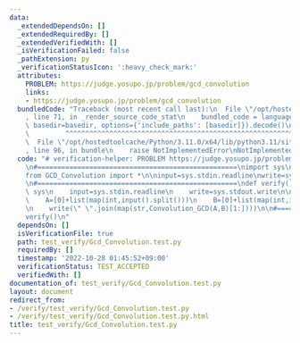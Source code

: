 ```yaml
---
data:
  _extendedDependsOn: []
  _extendedRequiredBy: []
  _extendedVerifiedWith: []
  _isVerificationFailed: false
  _pathExtension: py
  _verificationStatusIcon: ':heavy_check_mark:'
  attributes:
    PROBLEM: https://judge.yosupo.jp/problem/gcd_convolution
    links:
    - https://judge.yosupo.jp/problem/gcd_convolution
  bundledCode: "Traceback (most recent call last):\n  File \"/opt/hostedtoolcache/Python/3.11.0/x64/lib/python3.11/site-packages/onlinejudge_verify/documentation/build.py\"\
    , line 71, in _render_source_code_stat\n    bundled_code = language.bundle(stat.path,\
    \ basedir=basedir, options={'include_paths': [basedir]}).decode()\n          \
    \         ^^^^^^^^^^^^^^^^^^^^^^^^^^^^^^^^^^^^^^^^^^^^^^^^^^^^^^^^^^^^^^^^^^^^^^^^^^^^^^^^^\n\
    \  File \"/opt/hostedtoolcache/Python/3.11.0/x64/lib/python3.11/site-packages/onlinejudge_verify/languages/python.py\"\
    , line 96, in bundle\n    raise NotImplementedError\nNotImplementedError\n"
  code: "# verification-helper: PROBLEM https://judge.yosupo.jp/problem/gcd_convolution\n\
    \n#==================================================\nimport sys\nsys.path.append('Convolution/')\n\
    from GCD_Convolution import *\n\ninput=sys.stdin.readline\nwrite=sys.stdout.write\n\
    \n#==================================================\ndef verify():\n    import\
    \ sys\n    input=sys.stdin.readline\n    write=sys.stdout.write\n\n    N=int(input())\n\
    \    A=[0]+list(map(int,input().split()))\n    B=[0]+list(map(int,input().split()))\n\
    \n    write(\" \".join(map(str,Convolution_GCD(A,B)[1:])))\n\n#==================================================\n\
    verify()\n"
  dependsOn: []
  isVerificationFile: true
  path: test_verify/Gcd_Convolution.test.py
  requiredBy: []
  timestamp: '2022-10-28 01:45:52+09:00'
  verificationStatus: TEST_ACCEPTED
  verifiedWith: []
documentation_of: test_verify/Gcd_Convolution.test.py
layout: document
redirect_from:
- /verify/test_verify/Gcd_Convolution.test.py
- /verify/test_verify/Gcd_Convolution.test.py.html
title: test_verify/Gcd_Convolution.test.py
---
```

